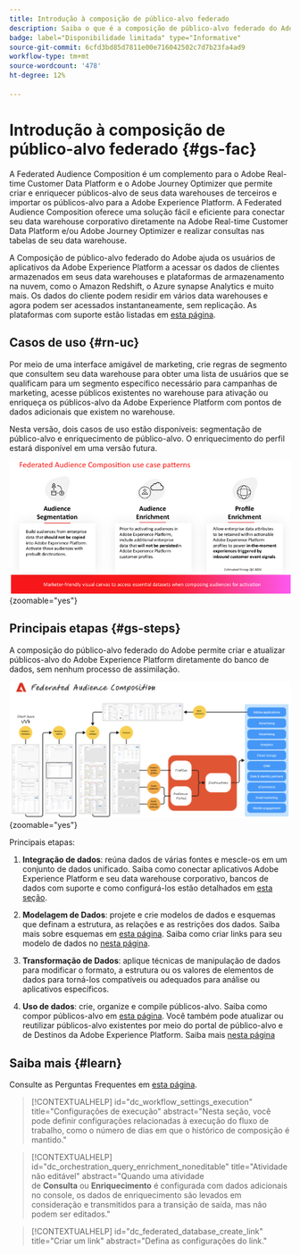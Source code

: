 ```yaml
---
title: Introdução à composição de público-alvo federado
description: Saiba o que é a composição de público-alvo federado do Adobe e como usá-la no Adobe Experience Platform
badge: label="Disponibilidade limitada" type="Informative"
source-git-commit: 6cfd3bd85d7811e00e716042502c7d7b23fa4ad9
workflow-type: tm+mt
source-wordcount: '478'
ht-degree: 12%

---
```



# Introdução à composição de público-alvo federado {#gs-fac}

A Federated Audience Composition é um complemento para o Adobe Real-time Customer Data Platform e o Adobe Journey Optimizer que permite criar e enriquecer públicos-alvo de seus data warehouses de terceiros e importar os públicos-alvo para a Adobe Experience Platform. A Federated Audience Composition oferece uma solução fácil e eficiente para conectar seu data warehouse corporativo diretamente na Adobe Real-time Customer Data Platform e/ou Adobe Journey Optimizer e realizar consultas nas tabelas de seu data warehouse.

A Composição de público-alvo federado do Adobe ajuda os usuários de aplicativos da Adobe Experience Platform a acessar os dados de clientes armazenados em seus data warehouses e plataformas de armazenamento na nuvem, como o Amazon Redshift, o Azure synapse Analytics e muito mais. Os dados do cliente podem residir em vários data warehouses e agora podem ser acessados instantaneamente, sem replicação. As plataformas com suporte estão listadas em [esta página](../connections/federated-db.md#supported-db).

## Casos de uso {#rn-uc}

Por meio de uma interface amigável de marketing, crie regras de segmento que consultem seu data warehouse para obter uma lista de usuários que se qualificam para um segmento específico necessário para campanhas de marketing, acesse públicos existentes no warehouse para ativação ou enriqueça os públicos-alvo da Adobe Experience Platform com pontos de dados adicionais que existem no warehouse.

Nesta versão, dois casos de uso estão disponíveis: segmentação de público-alvo e enriquecimento de público-alvo. O enriquecimento do perfil estará disponível em uma versão futura.

![diagrama](assets/fac-use-cases.png){zoomable="yes"}

## Principais etapas {#gs-steps}

A composição do público-alvo federado do Adobe permite criar e atualizar públicos-alvo do Adobe Experience Platform diretamente do banco de dados, sem nenhum processo de assimilação.

![diagrama](assets/steps-diagram.png){zoomable="yes"}

Principais etapas:

1. **Integração de dados**: reúna dados de várias fontes e mescle-os em um conjunto de dados unificado. Saiba como conectar aplicativos Adobe Experience Platform e seu data warehouse corporativo, bancos de dados com suporte e como configurá-los estão detalhados em [esta seção](../connections/federated-db.md).

2. **Modelagem de Dados**: projete e crie modelos de dados e esquemas que definam a estrutura, as relações e as restrições dos dados. Saiba mais sobre esquemas em [esta página](../customer/schemas.md). Saiba como criar links para seu modelo de dados no [nesta página](../data-management/gs-models.md).

3. **Transformação de Dados**: aplique técnicas de manipulação de dados para modificar o formato, a estrutura ou os valores de elementos de dados para torná-los compatíveis ou adequados para análise ou aplicativos específicos.

4. **Uso de dados**: crie, organize e compile públicos-alvo. Saiba como compor públicos-alvo em [esta página](../compositions/gs-compositions.md). Você também pode atualizar ou reutilizar públicos-alvo existentes por meio do portal de público-alvo e de Destinos da Adobe Experience Platform. Saiba mais [nesta página](../connections/destinations.md)



## Saiba mais {#learn}

<!-- Workflow + Workflow activities-->

Consulte as Perguntas Frequentes em [esta página](faq.md).

>[!CONTEXTUALHELP]
>id="dc_workflow_settings_execution"
>title="Configurações de execução"
>abstract="Nesta seção, você pode definir configurações relacionadas à execução do fluxo de trabalho, como o número de dias em que o histórico de composição é mantido."




>[!CONTEXTUALHELP]
>id="dc_orchestration_query_enrichment_noneditable"
>title="Atividade não editável"
>abstract="Quando uma atividade de **Consulta** ou **Enriquecimento** é configurada com dados adicionais no console, os dados de enriquecimento são levados em consideração e transmitidos para a transição de saída, mas não podem ser editados."

<!-- Create a link -->

>[!CONTEXTUALHELP]
>id="dc_federated_database_create_link"
>title="Criar um link"
>abstract="Defina as configurações do link."
